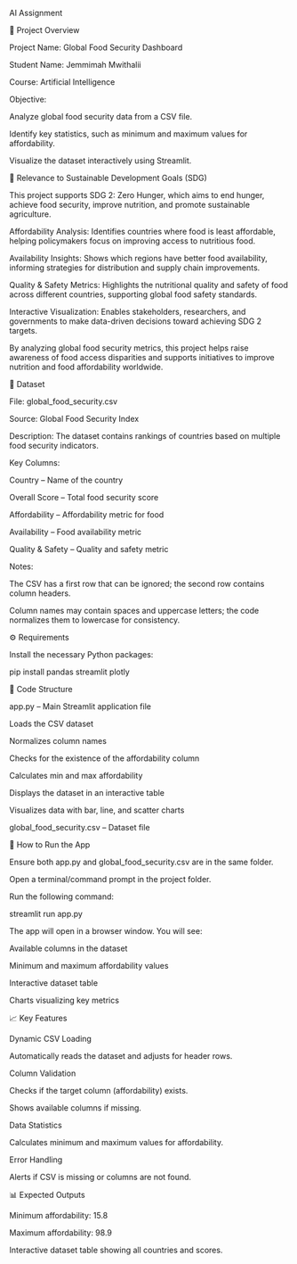 AI  Assignment


📁 Project Overview

Project Name: Global Food Security Dashboard

Student Name: Jemmimah Mwithalii

Course: Artificial Intelligence 

Objective:

Analyze global food security data from a CSV file.

Identify key statistics, such as minimum and maximum values for affordability.

Visualize the dataset interactively using Streamlit.

🌱 Relevance to Sustainable Development Goals (SDG)

This project supports SDG 2: Zero Hunger, which aims to end hunger, achieve food security, improve nutrition, and promote sustainable agriculture.

Affordability Analysis: Identifies countries where food is least affordable, helping policymakers focus on improving access to nutritious food.

Availability Insights: Shows which regions have better food availability, informing strategies for distribution and supply chain improvements.

Quality & Safety Metrics: Highlights the nutritional quality and safety of food across different countries, supporting global food safety standards.

Interactive Visualization: Enables stakeholders, researchers, and governments to make data-driven decisions toward achieving SDG 2 targets.

By analyzing global food security metrics, this project helps raise awareness of food access disparities and supports initiatives to improve nutrition and food affordability worldwide.

📂 Dataset

File: global_food_security.csv

Source: Global Food Security Index

Description: The dataset contains rankings of countries based on multiple food security indicators.

Key Columns:

Country – Name of the country

Overall Score – Total food security score

Affordability – Affordability metric for food

Availability – Food availability metric

Quality & Safety – Quality and safety metric

Notes:

The CSV has a first row that can be ignored; the second row contains column headers.

Column names may contain spaces and uppercase letters; the code normalizes them to lowercase for consistency.

⚙️ Requirements

Install the necessary Python packages:

pip install pandas streamlit plotly

📝 Code Structure

app.py – Main Streamlit application file

Loads the CSV dataset

Normalizes column names

Checks for the existence of the affordability column

Calculates min and max affordability

Displays the dataset in an interactive table

Visualizes data with bar, line, and scatter charts

global_food_security.csv – Dataset file

🚀 How to Run the App

Ensure both app.py and global_food_security.csv are in the same folder.

Open a terminal/command prompt in the project folder.

Run the following command:

streamlit run app.py


The app will open in a browser window. You will see:

Available columns in the dataset

Minimum and maximum affordability values

Interactive dataset table

Charts visualizing key metrics

📈 Key Features

Dynamic CSV Loading

Automatically reads the dataset and adjusts for header rows.

Column Validation

Checks if the target column (affordability) exists.

Shows available columns if missing.

Data Statistics

Calculates minimum and maximum values for affordability.



Error Handling

Alerts if CSV is missing or columns are not found.






📊 Expected Outputs

Minimum affordability: 15.8

Maximum affordability: 98.9

Interactive dataset table showing all countries and scores.
